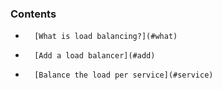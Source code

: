 <!-- usedin: [ _legacy_docker/AddOns] - post: -->


### Contents

*		[What is load balancing?](#what)
*		[Add a load balancer](#add)
*		[Balance the load per service](#service)

